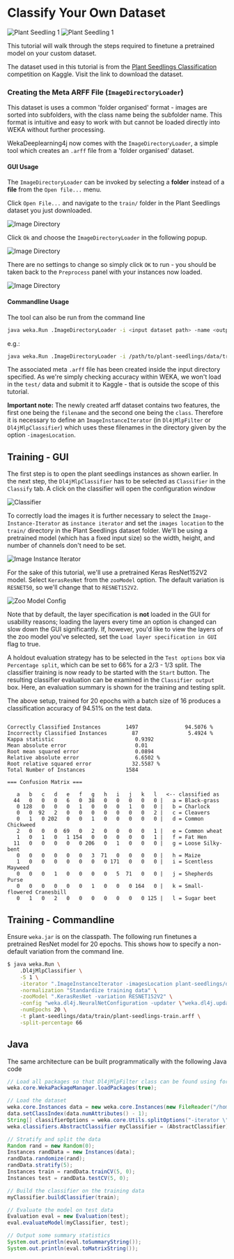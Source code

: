 # Classify Your Own Dataset
  
![Plant Seedling 1](../img/plant-seedlings/0ac0f0a66.png)
![Plant Seedling 1](../img/plant-seedlings/3affdd752.png)

This tutorial will walk through the steps required to finetune a pretrained model on your custom dataset.

The dataset used in this tutorial is from the [Plant Seedlings Classification](https://www.kaggle.com/c/plant-seedlings-classification) competition on Kaggle. Visit the link to download the dataset.

### Creating the Meta ARFF File (`ImageDirectoryLoader`)
This dataset is uses a common 'folder organised' format - images are sorted into subfolders, with the class name being the subfolder name. This format is intuitive and easy to work with but cannot be loaded directly into WEKA without further processing.

WekaDeeplearning4j now comes with the `ImageDirectoryLoader`, a simple tool which creates an `.arff` file from a 'folder organised' dataset.

#### GUI Usage
The `ImageDirectoryLoader` can be invoked by selecting a **folder** instead of a **file** from the
`Open file...` menu.

Click `Open File...` and navigate to the `train/` folder in the Plant Seedlings dataset
you just downloaded.

![Image Directory](../img/gui/train-your-own-image-loader.png)

Click `Ok` and choose the `ImageDirectoryLoader` in the following popup.

![Image Directory](../img/gui/train-your-own-image-loader-2.png)

There are no settings to change so simply click `OK` to run - you should be taken back to the 
`Preprocess` panel with your instances now loaded.

![Image Directory](../img/gui/train-your-own-image-loader-complete.png)

#### Commandline Usage
The tool can also be run from the command line
```bash
java weka.Run .ImageDirectoryLoader -i <input dataset path> -name <output arff filename>
```
e.g.:
```bash
java weka.Run .ImageDirectoryLoader -i /path/to/plant-seedlings/data/train -name plant-seedlings-train.arff
```

The associated meta `.arff` file has been created inside the input directory specified. As we're simply checking accuracy within WEKA, we won't load in the `test/` data and submit it to Kaggle - that is outside the scope of this tutorial.

**Important note:** The newly created arff dataset contains two features, the first one being the `filename` and the second one being the `class`. Therefore it is necessary to define an `ImageInstanceIterator` (in `Dl4jMlpFilter` or `Dl4jMlpClassifier`) which uses these filenames in the directory given by the option `-imagesLocation`.


## Training - GUI

The first step is to open the plant seedlings instances as shown earlier. 
In the next step, the `Dl4jMlpClassifier` has to be selected as `Classifier` in the `Classify` tab. A click on the classifier will open the configuration window

![Classifier](../img/gui/mlp-classifier.png)

To correctly load the images it is further necessary to select the `Image-Instance-Iterator` as `instance iterator` 
and set the `images location` to the `train/` directory in the Plant Seedlings dataset folder.
We'll be using a pretrained model (which has a fixed input size) so the width, height, and number of channels don't need to be set. 

![Image Instance Iterator](../img/gui/train-your-own-iii.png)

For the sake of this tutorial, we'll use a pretrained Keras ResNet152V2 model. Select `KerasResNet` from the `zooModel` option.
The default variation is `RESNET50`, so we'll change that to `RESNET152V2`.

![Zoo Model Config](../img/gui/train-your-own-zooModel.png)

Note that by default, the layer specification is **not** loaded in the GUI for usability reasons;
loading the layers every time an option is changed can slow down the GUI significantly. If, however, you'd like
to view the layers of the zoo model you've selected, set the `Load layer specification in GUI` flag to true.

A holdout evaluation strategy has to be selected in the `Test options` box via `Percentage split`, 
which can be set to 66% for a 2/3 - 1/3 split. The classifier training is now ready to be started with the `Start` button. 
The resulting classifier evaluation can be examined in the `Classifier output` box. Here, an evaluation summary is shown for the training and testing split. 

The above setup, trained for 20 epochs with a batch size of 16 produces a classification accuracy of 94.51% on the
 test data.

```text

Correctly Classified Instances        1497               94.5076 %
Incorrectly Classified Instances        87                5.4924 %
Kappa statistic                          0.9392
Mean absolute error                      0.01  
Root mean squared error                  0.0894
Relative absolute error                  6.6502 %
Root relative squared error             32.5587 %
Total Number of Instances             1584     

=== Confusion Matrix ===

   a   b   c   d   e   f   g   h   i   j   k   l   <-- classified as
  44   0   0   0   6   0  38   0   0   0   0   0 |   a = Black-grass
   0 128   0   0   0   1   0   0   0   1   0   0 |   b = Charlock
   0   0  92   2   0   0   0   0   0   0   0   2 |   c = Cleavers
   0   1   0 202   0   0   1   0   0   0   0   0 |   d = Common Chickweed
   2   0   0   0  69   0   2   0   0   0   0   1 |   e = Common wheat
   1   0   1   0   1 154   0   0   0   0   0   1 |   f = Fat Hen
  11   0   0   0   0   0 206   0   1   0   0   0 |   g = Loose Silky-bent
   0   0   0   0   0   0   3  71   0   0   0   0 |   h = Maize
   1   0   0   0   0   0   0   0 171   0   0   0 |   i = Scentless Mayweed
   0   0   0   1   0   0   0   0   5  71   0   0 |   j = Shepherds Purse
   0   0   0   0   0   0   1   0   0   0 164   0 |   k = Small-flowered Cranesbill
   0   1   0   2   0   0   0   0   0   0   0 125 |   l = Sugar beet
```


## Training - Commandline
Ensure `weka.jar` is on the classpath. The following run finetunes a pretrained ResNet model for 20 epochs. This shows how to specify a non-default variation from the command line.
```bash
$ java weka.Run \
    .Dl4jMlpClassifier \
    -S 1 \
    -iterator ".ImageInstanceIterator -imagesLocation plant-seedlings/data/train -bs 16" \
    -normalization "Standardize training data" \
    -zooModel ".KerasResNet -variation RESNET152V2" \
    -config "weka.dl4j.NeuralNetConfiguration -updater \"weka.dl4j.updater.Adam -lr 0.1\"" \
    -numEpochs 20 \
    -t plant-seedlings/data/train/plant-seedlings-train.arff \
    -split-percentage 66
```

## Java
The same architecture can be built programmatically with the following Java code

```java
// Load all packages so that Dl4jMlpFilter class can be found using forName("weka.filters.unsupervised.attribute.Dl4jMlpFilter")
weka.core.WekaPackageManager.loadPackages(true);

// Load the dataset
weka.core.Instances data = new weka.core.Instances(new FileReader("/home/rhys/Documents/git/kaggle-competitions/plant-seedlings/data/train/output.arff"));
data.setClassIndex(data.numAttributes() - 1);
String[] classifierOptions = weka.core.Utils.splitOptions("-iterator \".ImageInstanceIterator -imagesLocation /home/rhys/Documents/git/kaggle-competitions/plant-seedlings/data/train -bs 16\" -zooModel \"weka.dl4j.zoo.KerasResNet -variation RESNET152V2\" -config \"weka.dl4j.NeuralNetConfiguration -updater \\\"weka.dl4j.updater.Adam -lr 0.1\\\"\" -numEpochs 20");
weka.classifiers.AbstractClassifier myClassifier = (AbstractClassifier) weka.core.Utils.forName(weka.classifiers.AbstractClassifier.class, "weka.classifiers.functions.Dl4jMlpClassifier", classifierOptions);

// Stratify and split the data
Random rand = new Random(0);
Instances randData = new Instances(data);
randData.randomize(rand);
randData.stratify(5);
Instances train = randData.trainCV(5, 0);
Instances test = randData.testCV(5, 0);

// Build the classifier on the training data
myClassifier.buildClassifier(train);

// Evaluate the model on test data
Evaluation eval = new Evaluation(test);
eval.evaluateModel(myClassifier, test);

// Output some summary statistics
System.out.println(eval.toSummaryString());
System.out.println(eval.toMatrixString());
```
